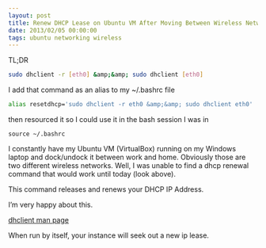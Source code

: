 ```yaml
---
layout: post
title: Renew DHCP Lease on Ubuntu VM After Moving Between Wireless Networks
date: 2013/02/05 00:00:00
tags: ubuntu networking wireless
---
```


TL;DR

```bash
sudo dhclient -r [eth0] &amp;&amp; sudo dhclient [eth0]
```

I add that command as an alias to my ~/.bashrc file

```bash
alias resetdhcp='sudo dhclient -r eth0 &amp;&amp; sudo dhclient eth0'
```

then resourced it so I could use it in the bash session I was in

```
source ~/.bashrc
```

I constantly have my Ubuntu VM (VirtualBox) running on my Windows laptop and dock/undock it between work and home. Obviously those are two different wireless networks. Well, I was unable to find a dhcp renewal command that would work until today (look above).

This command releases and renews your DHCP IP Address.

I’m very happy about this.

[dhclient man page][1]

When run by itself, your instance will seek out a new ip lease.

   [1]: http://linux.about.com/library/cmd/blcmdl8_dhclient.htm
  
